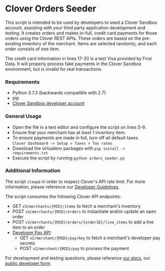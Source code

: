 # Clover Orders Seeder

This script is intended to be used by developers to seed a Clover Sandbox account, assisting with your third party application development and testing. It creates orders and makes in-full, credit card payments for those orders using the Clover REST APIs. These orders are based on the pre-existing inventory of the merchant. Items are selected randomly, and each order consists of one item.

The credit card information in lines 17-20 is a test Visa provided by First Data. It will properly process fake payments in the Clover Sandbox environment, but is invalid for real transactions.

### Requirements

- Python 3.7.3 (backwards compatible with 2.7)
- pip
- [Clover Sandbox developer account](https://sandbox.dev.clover.com/developers)

### General Usage

- Open the file in a text editor and configure the script on lines 5-9.
- Ensure that your merchant has at least 1 inventory item.
- To ensure payments are made in full, turn off all default taxes.  
`Clover Dashboard -> Setup > Taxes > Tax rates`
- Download the virtualenv packages with `pip install -r requirements.txt`
- Execute the script by running `python orders_seeder.py`

### Additional Information

The script `sleep`s in order to respect Clover's API rate limit. For more information, please reference our [Developer Guidelines](https://docs.clover.com/build/developer-guidelines/#rate-limiting).

The script consumes the following Clover API endpoints:  
- GET `v3/merchants/{MID}/items` to fetch a merchant's inventory
- POST `v3/merchants/{MID}/orders` to instantiate and/or update an open order  
- POST `v3/merchants/{MID}/orders/{orderID}/line_items` to add a line item to an order
- [Developer Pay API](https://docs.clover.com/build/developer-pay-api/):
    - GET `v2/merchant/{MID}/pay/key` to fetch a merchant's developer pay secrets
    - POST `v2/merchant/{MID}/pay` to process the payment

For development and testing questions, please reference [our docs](https://docs.clover.com/), our [public developer form](https://devask.clover.com/).
